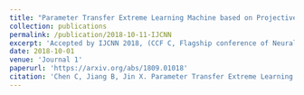 ```yaml
---
title: "Parameter Transfer Extreme Learning Machine based on Projective Model"
collection: publications
permalink: /publication/2018-10-11-IJCNN
excerpt: 'Accepted by IJCNN 2018, (CCF C, Flagship conference of Neural Networks)'
date: 2018-10-01
venue: 'Journal 1'
paperurl: 'https://arxiv.org/abs/1809.01018'
citation: 'Chen C, Jiang B, Jin X. Parameter Transfer Extreme Learning Machine based on Projective Model[J]. arXiv preprint arXiv:1809.01018, 2018.'
---
```


